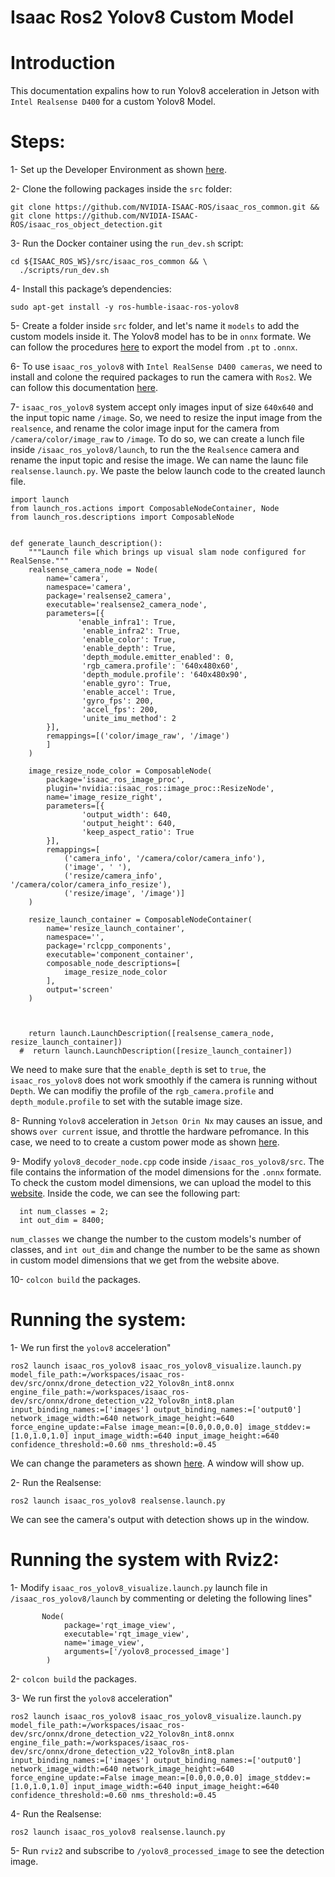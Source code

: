 # Isaac Ros2 Yolov8 Custom Model 

Introduction
======================

This documentation expalins how to run Yolov8 acceleration in Jetson with `Intel Realsense D400` for a custom Yolov8 Model. 

Steps:
======================

1- Set up the Developer Environment as shown [here](https://nvidia-isaac-ros.github.io/getting_started/dev_env_setup.html).


2- Clone the following packages inside the `src` folder:


```
git clone https://github.com/NVIDIA-ISAAC-ROS/isaac_ros_common.git && 
git clone https://github.com/NVIDIA-ISAAC-ROS/isaac_ros_object_detection.git
```

3- Run the Docker container using the `run_dev.sh` script:   


```
cd ${ISAAC_ROS_WS}/src/isaac_ros_common && \
  ./scripts/run_dev.sh
```

4- Install this package’s dependencies:


```
sudo apt-get install -y ros-humble-isaac-ros-yolov8
```

5- Create a folder inside `src` folder, and let's name it `models` to add the custom models inside it. The Yolov8 model has to be in `onnx` formate. We can follow the procedures [here](https://docs.ultralytics.com/modes/export/#key-features-of-export-mode) to export the model from `.pt` to `.onnx`.


6- To use `isaac_ros_yolov8` with `Intel RealSense D400 cameras`, we need to install and colone the required packages to run the camera with `Ros2`. We can follow this documentation [here](https://github.com/IntelRealSense/realsense-ros).


7- `isaac_ros_yolov8` system accept only images input of size `640x640` and the input topic name `/image`. So, we need to resize the input image from the `realsence`, and rename the color image input for the camera from `/camera/color/image_raw` to `/image`. To do so, we can create a lunch file inside `/isaac_ros_yolov8/launch`, to run the the `Realsence` camera and rename the input topic and resise the image. We can name the launc file `realsense.launch.py`. We paste the below launch code to the created launch file.

```
import launch
from launch_ros.actions import ComposableNodeContainer, Node
from launch_ros.descriptions import ComposableNode


def generate_launch_description():
    """Launch file which brings up visual slam node configured for RealSense."""
    realsense_camera_node = Node(
        name='camera',
        namespace='camera',
        package='realsense2_camera',
        executable='realsense2_camera_node',
        parameters=[{
               'enable_infra1': True,
                'enable_infra2': True,
                'enable_color': True,
                'enable_depth': True,
                'depth_module.emitter_enabled': 0,
                'rgb_camera.profile': '640x480x60', 
                'depth_module.profile': '640x480x90',
                'enable_gyro': True,
                'enable_accel': True,
                'gyro_fps': 200,
                'accel_fps': 200,
                'unite_imu_method': 2
        }],
        remappings=[('color/image_raw', '/image')
        ]
    )
    
    image_resize_node_color = ComposableNode(
        package='isaac_ros_image_proc',
        plugin='nvidia::isaac_ros::image_proc::ResizeNode',
        name='image_resize_right',
        parameters=[{
                'output_width': 640,
                'output_height': 640,
                'keep_aspect_ratio': True
        }],
        remappings=[
            ('camera_info', '/camera/color/camera_info'),
            ('image', '	'),
            ('resize/camera_info', '/camera/color/camera_info_resize'),
            ('resize/image', '/image')]
    )
    
    resize_launch_container = ComposableNodeContainer(
        name='resize_launch_container',
        namespace='',
        package='rclcpp_components',
        executable='component_container',
        composable_node_descriptions=[
            image_resize_node_color
        ],
        output='screen'
    )
    
    

    return launch.LaunchDescription([realsense_camera_node, resize_launch_container])
  #  return launch.LaunchDescription([resize_launch_container])
```
We need to make sure that the `enable_depth` is set to `true`, the `isaac_ros_yolov8` does not work smoothly if the camera is running without `Depth`. We can modifiy the profile of the `rgb_camera.profile` and `depth_module.profile` to set with the sutable image size. 

8- Running `Yolov8` acceleration in `Jetson Orin Nx` may causes an issue, and shows `over current` issue, and throttle the hardware pefromance. In this case, we need to to create a custom power mode as shown [here](https://forums.developer.nvidia.com/t/system-throttled-due-to-over-current-on-orin-nx/247300/8?u=aalmusalami).
 
9- Modify `yolov8_decoder_node.cpp` code inside  `/isaac_ros_yolov8/src`. The file contains the information of the model dimensions for the `.onnx` formate. To check the custom model dimensions, we can upload the model to this [website](https://netron.app/). Inside the code, we can see the following part:

```
  int num_classes = 2; 
  int out_dim = 8400;

```

`num_classes` we change the number to the custom models's number of classes, and `int out_dim` and change the number to be the same as shown in custom model dimensions that we get from the website above.

10- `colcon build` the packages.

Running the system:
======================

1- We run first the `yolov8` acceleration"

```
ros2 launch isaac_ros_yolov8 isaac_ros_yolov8_visualize.launch.py model_file_path:=/workspaces/isaac_ros-dev/src/onnx/drone_detection_v22_Yolov8n_int8.onnx engine_file_path:=/workspaces/isaac_ros-dev/src/onnx/drone_detection_v22_Yolov8n_int8.plan input_binding_names:=['images'] output_binding_names:=['output0'] network_image_width:=640 network_image_height:=640 force_engine_update:=False image_mean:=[0.0,0.0,0.0] image_stddev:=[1.0,1.0,1.0] input_image_width:=640 input_image_height:=640 confidence_threshold:=0.60 nms_threshold:=0.45
```
We can change the parameters as shown [here](https://nvidia-isaac-ros.github.io/repositories_and_packages/isaac_ros_object_detection/isaac_ros_yolov8/index.html#ros-parameters). A window will show up. 

2- Run the Realsense:
```
ros2 launch isaac_ros_yolov8 realsense.launch.py
```
We can see the camera's output with detection shows up in the window. 

Running the system with Rviz2:
======================


1- Modify `isaac_ros_yolov8_visualize.launch.py` launch file in `/isaac_ros_yolov8/launch` by commenting or deleting the following lines"
```
       Node(
            package='rqt_image_view',
            executable='rqt_image_view',
            name='image_view',
            arguments=['/yolov8_processed_image']
        )
```

2- `colcon build` the packages.

3- We run first the `yolov8` acceleration"

```
ros2 launch isaac_ros_yolov8 isaac_ros_yolov8_visualize.launch.py model_file_path:=/workspaces/isaac_ros-dev/src/onnx/drone_detection_v22_Yolov8n_int8.onnx engine_file_path:=/workspaces/isaac_ros-dev/src/onnx/drone_detection_v22_Yolov8n_int8.plan input_binding_names:=['images'] output_binding_names:=['output0'] network_image_width:=640 network_image_height:=640 force_engine_update:=False image_mean:=[0.0,0.0,0.0] image_stddev:=[1.0,1.0,1.0] input_image_width:=640 input_image_height:=640 confidence_threshold:=0.60 nms_threshold:=0.45
```

4- Run the Realsense:
```
ros2 launch isaac_ros_yolov8 realsense.launch.py
```

5- Run `rviz2` and subscribe to `/yolov8_processed_image` to see the detection image.



